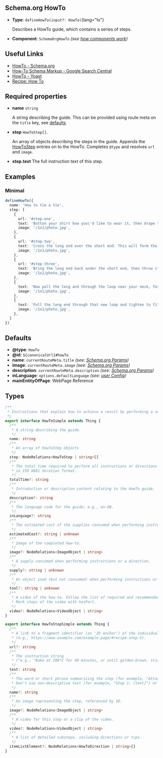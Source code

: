 ## Schema.org HowTo

- **Type**: `defineHowTo(input?: HowTo)`{lang="ts"}

  Describes a HowTo guide, which contains a series of steps.

- **Component**: `SchemaOrgHowTo` _(see [how components work](/schema-org/getting-started/vue-components))_

## Useful Links

- [HowTo - Schema.org](https://schema.org/HowTo)
- [How-To Schema Markup - Google Search Central](https://developers.google.com/search/docs/advanced/structured-data/how-to)
- [HowTo - Yoast](https://developer.yoast.com/features/schema/pieces/howto)
- [Recipe: How To](/schema-org/recipes/how-to)

## Required properties

- **name** `string`

  A string describing the guide. This can be provided using route meta on the `title` key, see [defaults](#defaults).

- **step** `HowToStep[]`.

  An array of objects describing the steps in the guide. Appends the [HowToStep](https://developers.google.com/search/docs/advanced/structured-data/how-to#how-to-step) entries on to the HowTo. Completes `@type` and resolves `url` and `image`.

- **step.text** The full instruction text of this step.

## Examples

### Minimal

```ts
defineHowTo({
  name: 'How to tie a tie',
  step: [
    {
      url: '#step-one',
      text: 'Button your shirt how you\'d like to wear it, then drape the tie around your neck. Make the thick end about 1/3rd longer than the short end. For formal button down shirts, it usually works best with the small end of the tie between 4th and 5th button.',
      image: '/1x1/photo.jpg',
    },
    {
      url: '#step-two',
      text: 'Cross the long end over the short end. This will form the basis for your knot.',
      image: '/1x1/photo.jpg',
    },
    {
      url: '#step-three',
      text: 'Bring the long end back under the short end, then throw it back over the top of the short end in the other direction. ',
      image: '/1x1/photo.jpg',
    },
    {
      text: 'Now pull the long and through the loop near your neck, forming another loop near your neck.',
      image: '/1x1/photo.jpg',
    },
    {
      text: 'Pull the long end through that new loop and tighten to fit! ',
      image: '/1x1/photo.jpg',
    },
  ]
})
```

## Defaults

- **@type**: `HowTo`
- **@id**: `${canonicalUrl}#howTo`
- **name**: `currentRouteMeta.title` _(see: [Schema.org Params](/guide/getting-started/params))_
- **image**: `currentRouteMeta.image` _(see: [Schema.org Params](/guide/getting-started/params))_
- **description**: `currentRouteMeta.description` _(see: [Schema.org Params](/guide/getting-started/params))_
- **inLanguage**: `options.defaultLanguage` _(see: [user Config](/schema-org/getting-started/params))_
- **mainEntityOfPage**: WebPage Reference

## Types

```ts
/**
 * Instructions that explain how to achieve a result by performing a sequence of steps.
 */
export interface HowToSimple extends Thing {
  /**
   * A string describing the guide.
   */
  name: string
  /**
   * An array of howToStep objects
   */
  step: NodeRelations<HowToStep | string>[]
  /**
   * The total time required to perform all instructions or directions (including time to prepare the supplies),
   * in ISO 8601 duration format.
   */
  totalTime?: string
  /**
   * Introduction or description content relating to the HowTo guide.
   */
  description?: string
  /**
   * The language code for the guide; e.g., en-GB.
   */
  inLanguage?: string
  /**
   * The estimated cost of the supplies consumed when performing instructions.
   */
  estimatedCost?: string | unknown
  /**
   * Image of the completed how-to.
   */
  image?: NodeRelations<ImageObject | string>
  /**
   * A supply consumed when performing instructions or a direction.
   */
  supply?: string | unknown
  /**
   * An object used (but not consumed) when performing instructions or a direction.
   */
  tool?: string | unknown
  /**
   * A video of the how-to. Follow the list of required and recommended Video properties.
   * Mark steps of the video with hasPart.
   */
  video?: NodeRelations<VideoObject | string>
}
```

```ts
export interface HowToStepSimple extends Thing {
  /**
   * A link to a fragment identifier (an 'ID anchor') of the individual step
   * (e.g., https://www.example.com/example-page/#recipe-step-5).
   */
  url?: string
  /**
   * The instruction string
   * ("e.g., "Bake at 200*C for 40 minutes, or until golden-brown, stirring periodically throughout").
   */
  text: string
  /**
   * The word or short phrase summarizing the step (for example, "Attach wires to post" or "Dig").
   * Don't use non-descriptive text (for example, "Step 1: [text]") or other form of step number (for example, "1. [text]").
   */
  name?: string
  /**
   * An image representing the step, referenced by ID.
   */
  image?: NodeRelations<ImageObject | string>
  /**
   * A video for this step or a clip of the video.
   */
  video?: NodeRelations<VideoObject | string>
  /**
   * A list of detailed substeps, including directions or tips.
   */
  itemListElement?: NodeRelations<HowToDirection | string>[]
}
```
